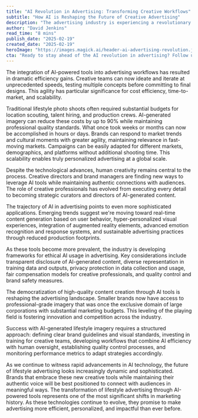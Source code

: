 ```yaml
---
title: "AI Revolution in Advertising: Transforming Creative Workflows"
subtitle: "How AI is Reshaping the Future of Creative Advertising"
description: "The advertising industry is experiencing a revolutionary transformation through AI-powered tools, enabling faster iteration, cost reduction, and unprecedented scalability in creative workflows. While maintaining the human element in creativity, these advances are democratizing high-quality content creation and reshaping how brands connect with audiences."
author: "David Jenkins"
read_time: "8 mins"
publish_date: "2025-02-19"
created_date: "2025-02-19"
heroImage: "https://images.magick.ai/header-ai-advertising-revolution.jpg"
cta: "Ready to stay ahead of the AI revolution in advertising? Follow us on LinkedIn for daily insights into the latest developments in creative technology and marketing innovation."
---
```


The integration of AI-powered tools into advertising workflows has resulted in dramatic efficiency gains. Creative teams can now ideate and iterate at unprecedented speeds, testing multiple concepts before committing to final designs. This agility has particular significance for cost efficiency, time-to-market, and scalability.

Traditional lifestyle photo shoots often required substantial budgets for location scouting, talent hiring, and production crews. AI-generated imagery can reduce these costs by up to 90% while maintaining professional quality standards. What once took weeks or months can now be accomplished in hours or days. Brands can respond to market trends and cultural moments with greater agility, maintaining relevance in fast-moving markets. Campaigns can be easily adapted for different markets, demographics, and platforms without additional shooting time. This scalability enables truly personalized advertising at a global scale.

Despite the technological advances, human creativity remains central to the process. Creative directors and brand managers are finding new ways to leverage AI tools while maintaining authentic connections with audiences. The role of creative professionals has evolved from executing every detail to becoming strategic curators and directors of AI-generated content.

The trajectory of AI in advertising points to even more sophisticated applications. Emerging trends suggest we're moving toward real-time content generation based on user behavior, hyper-personalized visual experiences, integration of augmented reality elements, advanced emotion recognition and response systems, and sustainable advertising practices through reduced production footprints.

As these tools become more prevalent, the industry is developing frameworks for ethical AI usage in advertising. Key considerations include transparent disclosure of AI-generated content, diverse representation in training data and outputs, privacy protection in data collection and usage, fair compensation models for creative professionals, and quality control and brand safety measures.

The democratization of high-quality content creation through AI tools is reshaping the advertising landscape. Smaller brands now have access to professional-grade imagery that was once the exclusive domain of large corporations with substantial marketing budgets. This leveling of the playing field is fostering innovation and competition across the industry.

Success with AI-generated lifestyle imagery requires a structured approach: defining clear brand guidelines and visual standards, investing in training for creative teams, developing workflows that combine AI efficiency with human oversight, establishing quality control processes, and monitoring performance metrics to adapt strategies accordingly.

As we continue to witness rapid advancements in AI technology, the future of lifestyle advertising looks increasingly dynamic and sophisticated. Brands that embrace these new creative tools while maintaining their authentic voice will be best positioned to connect with audiences in meaningful ways. The transformation of lifestyle advertising through AI-powered tools represents one of the most significant shifts in marketing history. As these technologies continue to evolve, they promise to make advertising more efficient, personalized, and impactful than ever before.